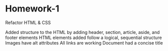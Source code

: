 # Homework-1
Refactor HTML &amp; CSS

Added structure to the HTML by adding header, section, article, aside, and footer elements
HTML elements added follow a logical, sequential structure
Images have alt attributes
All links are working
Document had a concise title
